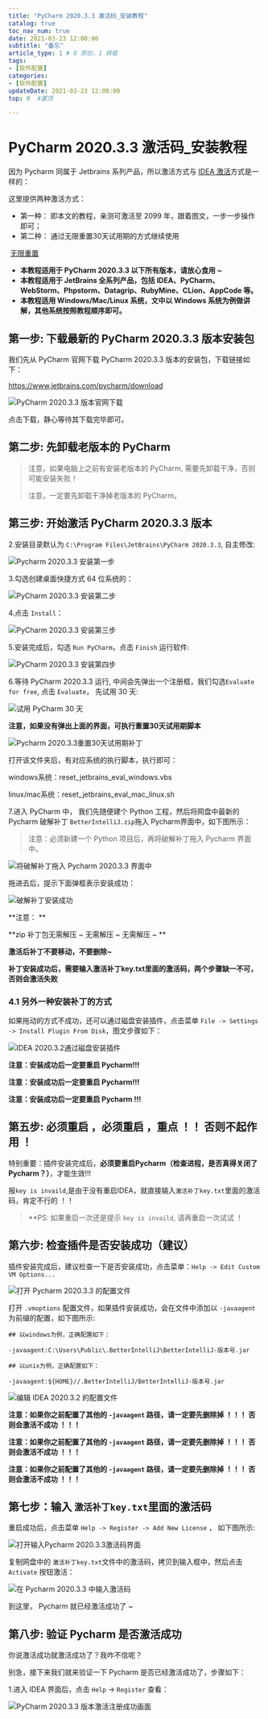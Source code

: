 ```yaml
---
title: "PyCharm 2020.3.3 激活码_安装教程"
catalog: true
toc_nav_num: true
date: 2021-03-23 12:00:00
subtitle: "备忘"
article_type: 1 # 0 原创，1 转载
tags:
- [软件配置]
categories:
- [软件配置]
updateDate: 2021-03-23 12:00:00
top: 0  #置顶

---
```




# PyCharm 2020.3.3 激活码_安装教程



因为 Pycharm 同属于 Jetbrains 系列产品，所以激活方式与 [IDEA 激活](https://www.exception.site/article/29)方式是一样的：

这里提供两种激活方式：

- 第一种： 即本文的教程，亲测可激活至 2099 年，跟着图文，一步一步操作即可；
- 第二种： 通过无限重置30天试用期的方式继续使用

​          [无限重置](https://www.exception.site/essay/idea-reset-eval)



- **本教程适用于 PyCharm 2020.3.3 以下所有版本，请放心食用 ~**
- **本教程适用于 JetBrains 全系列产品，包括 IDEA、PyCharm、WebStorm、Phpstorm、Datagrip、RubyMine、CLion、AppCode 等。**
- **本教程适用 Windows/Mac/Linux 系统，文中以 Windows 系统为例做讲解，其他系统按照教程顺序即可。**



## 第一步: 下载最新的 PyCharm 2020.3.3 版本安装包

我们先从 PyCharm 官网下载 PyCharm 2020.3.3 版本的安装包，下载链接如下：

https://www.jetbrains.com/pycharm/download

![PyCharm 2020.3.3 版本官网下载](https://i.loli.net/2021/03/23/8hcItyLESXebOvl.png)

点击下载，静心等待其下载完毕即可。

## 第二步: 先卸载老版本的 PyCharm

> 注意，如果电脑上之前有安装老版本的 PyCharm, 需要先卸载干净，否则可能安装失败！
>
> 注意，一定要先卸载干净掉老版本的 PyCharm。

## 第三步: 开始激活 PyCharm 2020.3.3 版本

2.安装目录默认为 `C:\Program Files\JetBrains\PyCharm 2020.3.3`, 自主修改:

![Pycharm 2020.3.3 安装第一步](https://i.loli.net/2021/03/23/xGAJs19Su6fNkFB.png)

3.勾选创建桌面快捷方式 64 位系统的：

![PyCharm 2020.3.3 安装第二步](https://i.loli.net/2021/03/23/ojOFLmIlpg1YSnv.png)

4.点击 `Install`：

![PyCharm 2020.3.3 安装第三步](https://i.loli.net/2021/03/23/AUplJDPRg4WCt65.png)

5.安装完成后，勾选 `Run PyCharm`，点击 `Finish` 运行软件:

![PyCharm 2020.3.3 安装第四步](https://i.loli.net/2021/03/23/ZIfsj21wK94g5TY.png)



6.等待 PyCharm 2020.3.3 运行, 中间会先弹出一个注册框，我们勾选`Evaluate for free`, 点击 `Evaluate`， 先试用 30 天:

![试用 PyCharm 30 天](https://i.loli.net/2021/03/23/h7g5FsGAPJTMy8z.png)

**注意，如果没有弹出上面的界面，可执行重置30天试用期脚本**

![Pycharm 2020.3.3重置30天试用期补丁](https://i.loli.net/2021/03/23/x1nKg2hpyMV9RT8.png)

打开该文件夹后，有对应系统的执行脚本，执行即可：

windows系统：reset_jetbrains_eval_windows.vbs 

linux/mac系统：reset_jetbrains_eval_mac_linux.sh

7.进入 PyCharm 中， 我们先随便建个 Python 工程，然后将网盘中最新的 Pycharm 破解补丁 `BetterIntelliJ.zip`拖入 Pycharm界面中，如下图所示：

> 注意：必须新建一个 Python 项目后，再将破解补丁拖入 Pycharm 界面中。

![将破解补丁拖入 Pycharm 2020.3.3 界面中](https://i.loli.net/2021/03/23/ALNx1snMkRHfVOK.png)

拖进去后，提示下面弹框表示安装成功：

![破解补丁安装成功](https://i.loli.net/2021/03/23/Ux9yVbsfgHntMkq.png)

**注意： **

**zip 补丁包无需解压 ~ 无需解压 ~ 无需解压 ~ **

**激活后补丁不要移动，不要删除~**

**补丁安装成功后，需要输入激活补丁key.txt里面的激活码，两个步骤缺一不可，否则会激活失败**

### 4.1 另外一种安装补丁的方式

如果拖动的方式不成功，还可以通过磁盘安装插件，点击菜单 `File -> Settings -> Install Plugin From Disk`，图文步骤如下：

![IDEA 2020.3.2通过磁盘安装插件](https://i.loli.net/2021/03/23/JmP9ueRn3ap5Nvz.jpg)

**注意：安装成功后一定要重启 Pycharm!!!**

**注意：安装成功后一定要重启 Pycharm!!!**

**注意：安装成功后一定要重启 Pycharm !!!**

## 第五步: 必须重启 ，必须重启 ，重点 ！！ 否则不起作用 ！

特别重要：插件安装完成后，**必须要重启Pycharm（检查进程，是否真得关闭了Pycharm？）**，才能生效!!!

报`key is invaild`,是由于没有重启IDEA，就直接输入`激活补丁key.txt`里面的激活码，肯定不行的 ！！

> **PS: 如果重启一次还是提示 `key is invaild`, 请再重启一次试试 ！

## 第六步: 检查插件是否安装成功（建议）

插件安装完成后，建议检查一下是否安装成功，点击菜单：`Help -> Edit Custom VM Options...`

![打开 Pycharm 2020.3.3 的配置文件](https://i.loli.net/2021/03/23/NRxn2FhalCpLEOo.png)

打开 `.vmoptions` 配置文件，如果插件安装成功，会在文件中添加以 `-javaagent` 为前缀的配置，如下图所示:

```
## 以windows为例，正确配置如下：

-javaagent:C:\Users\Public\.BetterIntelliJ\BetterIntelliJ-版本号.jar

## 以unix为例，正确配置如下：

-javaagent:${HOME}//.BetterIntelliJ/BetterIntelliJ-版本号.jar
```

![编辑 IDEA 2020.3.2 的配置文件](https://i.loli.net/2021/03/23/vNtHVeoBMYmLbcS.jpg)

**注意：如果你之前配置了其他的 `-javaagent` 路径，请一定要先删除掉 ！！！ 否则会激活不成功 ！！！**

**注意：如果你之前配置了其他的 `-javaagent` 路径，请一定要先删除掉 ！！！ 否则会激活不成功 ！！！**

**注意：如果你之前配置了其他的 `-javaagent` 路径，请一定要先删除掉 ！！！ 否则会激活不成功 ！！！**

## 第七步：输入 `激活补丁key.txt`里面的激活码

重启成功后，点击菜单 `Help -> Register -> Add New License` ， 如下图所示:

![打开输入Pycharm 2020.3.3激活码界面](https://i.loli.net/2021/03/23/wETDVdqCmeWgaHu.png)

复制网盘中的 `激活补丁key.txt`文件中的激活码，拷贝到输入框中，然后点击 `Activate` 按钮激活：

![在 Pycharm 2020.3.3 中输入激活码](https://i.loli.net/2021/03/23/Q4lsYBk8EO16C7f.png)

到这里， Pycharm 就已经激活成功了 ~

## 第八步: 验证 Pycharm 是否激活成功

你说激活成功就激活成功了？我咋不信呢？

别急，接下来我们就来验证一下 Pycharm 是否已经激活成功了，步骤如下：

1.进入 IDEA 界面后，点击 `Help` -> `Register` 查看：

![PyCharm 2020.3.3 版本激活注册成功画面](https://i.loli.net/2021/03/23/ROeYanc9zbdlDtH.png)











